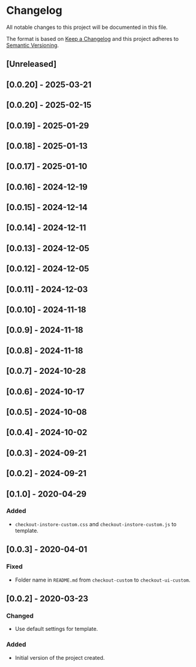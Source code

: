 # Changelog

All notable changes to this project will be documented in this file.

The format is based on [Keep a Changelog](http://keepachangelog.com/en/1.0.0/)
and this project adheres to [Semantic Versioning](http://semver.org/spec/v2.0.0.html).

## [Unreleased]

## [0.0.20] - 2025-03-21

## [0.0.20] - 2025-02-15

## [0.0.19] - 2025-01-29

## [0.0.18] - 2025-01-13

## [0.0.17] - 2025-01-10

## [0.0.16] - 2024-12-19

## [0.0.15] - 2024-12-14

## [0.0.14] - 2024-12-11

## [0.0.13] - 2024-12-05

## [0.0.12] - 2024-12-05

## [0.0.11] - 2024-12-03

## [0.0.10] - 2024-11-18

## [0.0.9] - 2024-11-18

## [0.0.8] - 2024-11-18

## [0.0.7] - 2024-10-28

## [0.0.6] - 2024-10-17

## [0.0.5] - 2024-10-08

## [0.0.4] - 2024-10-02

## [0.0.3] - 2024-09-21

## [0.0.2] - 2024-09-21

## [0.1.0] - 2020-04-29
###  Added
- `checkout-instore-custom.css` and `checkout-instore-custom.js` to template.

## [0.0.3] - 2020-04-01
### Fixed
- Folder name in `README.md` from `checkout-custom` to `checkout-ui-custom`.

## [0.0.2] - 2020-03-23

### Changed
- Use default settings for template.

### Added
- Initial version of the project created.
